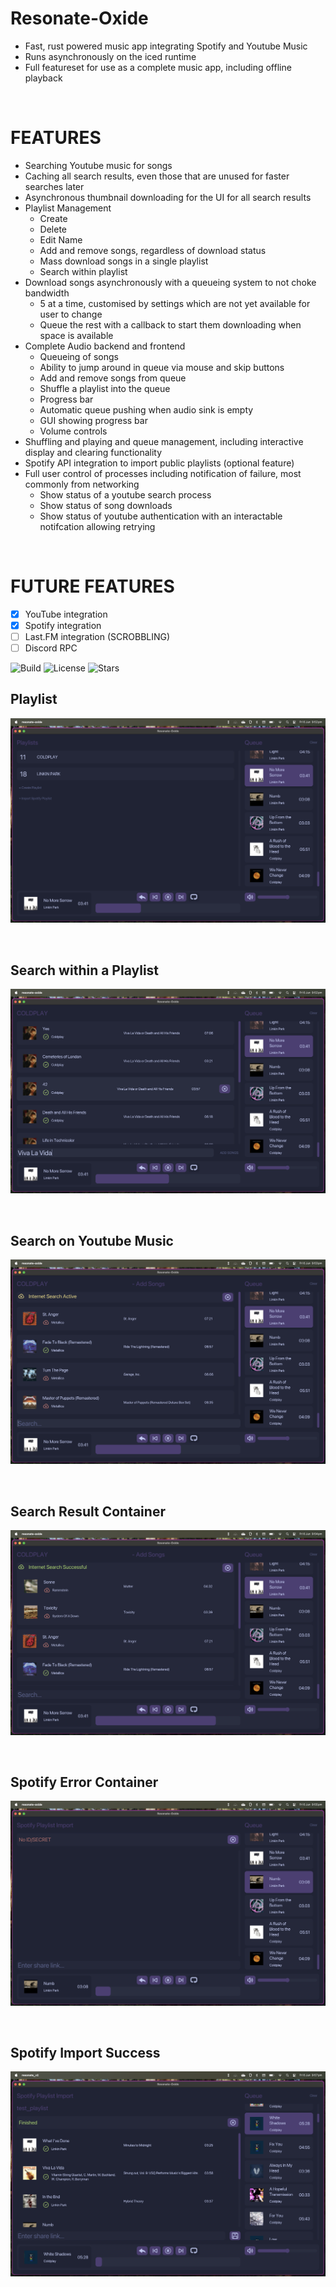 # Resonate-Oxide
- Fast, rust powered music app integrating Spotify and Youtube Music
- Runs asynchronously on the iced runtime
- Full featureset for use as a complete music app, including offline playback

</br>

# FEATURES
- Searching Youtube music for songs
- Caching all search results, even those that are unused for faster searches later
- Asynchronous thumbnail downloading for the UI for all search results
- Playlist Management
  - Create
  - Delete
  - Edit Name
  - Add and remove songs, regardless of download status
  - Mass download songs in a single playlist
  - Search within playlist
- Download songs asynchronously with a queueing system to not choke bandwidth
  - 5 at a time, customised by settings which are not yet available for user to change
  - Queue the rest with a callback to start them downloading when space is available
- Complete Audio backend and frontend
  - Queueing of songs
  - Ability to jump around in queue via mouse and skip buttons
  - Add and remove songs from queue
  - Shuffle a playlist into the queue
  - Progress bar
  - Automatic queue pushing when audio sink is empty
  - GUI showing progress bar
  - Volume controls
- Shuffling and playing and queue management, including interactive display and clearing functionality
- Spotify API integration to import public playlists (optional feature)
- Full user control of processes including notification of failure, most commonly from networking
  - Show status of a youtube search process
  - Show status of song downloads
  - Show status of youtube authentication with an interactable notifcation allowing retrying
 
</br>
 
# FUTURE FEATURES
- [x] YouTube integration
- [x] Spotify integration
- [ ] Last.FM integration (SCROBBLING)
- [ ] Discord RPC

![Build](https://img.shields.io/github/actions/workflow/status/hchap1/resonate-oxide/build.yml)
![License](https://img.shields.io/github/license/hchap1/resonate-oxide)
![Stars](https://img.shields.io/github/stars/hchap1/resonate-oxide) 
</br>

## Playlist
![Screenshot](playlists.png)

</br>

## Search within a Playlist
![Screenshot](playlist_search.png)

</br>

## Search on Youtube Music
![Screenshot](internet_search.png)

</br>

## Search Result Container
![Screenshot](successful_internet_search.png)

</br>

## Spotify Error Container
![Screenshot](spotify_error.png)

</br>

## Spotify Import Success
![Screenshot](successful_import.png)
